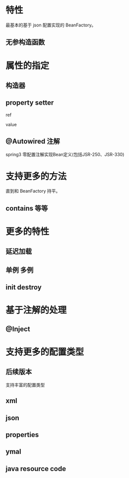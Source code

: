 # 特性

最基本的基于 json 配置实现的 BeanFactory。

## 无参构造函数

# 属性的指定

## 构造器

## property setter

ref

value

## @Autowired 注解

spring3 零配置注解实现Bean定义(包括JSR-250、JSR-330)

# 支持更多的方法

直到和 BeanFactory 持平。

## contains 等等

# 更多的特性

## 延迟加载

## 单例 多例

## init destroy

# 基于注解的处理

## @Inject

# 支持更多的配置类型

## 后续版本

支持丰富的配置类型

## xml

## json

## properties

## ymal

## java resource code

